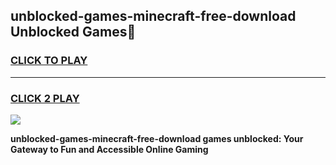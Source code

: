 
## unblocked-games-minecraft-free-download Unblocked Games👋
<h3>
<a href="https://news.freeplayer.one?title=unblocked-games-minecraft-free-download&ref=16F">CLICK TO PLAY</a></h3>
<hr>

<h3>
<a href="https://news.freeplayer.one?title=unblocked-games-minecraft-free-download&ref=16F">CLICK 2 PLAY</a>
  
</h3>

<a href="https://news.freeplayer.one?title=unblocked-games-minecraft-free-download&ref=16F/"><img src="https://clearcache.store/games.png"></a>


**unblocked-games-minecraft-free-download games unblocked: Your Gateway to Fun and Accessible Online Gaming**
